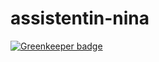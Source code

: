 # assistentin-nina

[![Greenkeeper badge](https://badges.greenkeeper.io/nilswindisch/assistentin-nina.svg)](https://greenkeeper.io/)
